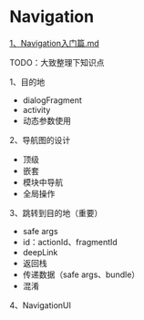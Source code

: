 # Navigation

[1、Navigation入门篇.md](mds/1、Navigation入门篇.md)

TODO：大致整理下知识点

1、目的地

- dialogFragment
- activity
- 动态参数使用

2、导航图的设计

- 顶级
- 嵌套
- 模块中导航
- 全局操作

3、跳转到目的地（重要）

- safe args
- id：actionId、fragmentId
- deepLink
- 返回栈
- 传递数据（safe args、bundle）
- 混淆

4、NavigationUI



